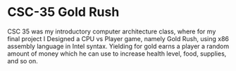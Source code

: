 # CSC-35 Gold Rush

CSC 35 was my introductory computer architecture class, where for my final project I Designed a CPU vs Player game, namely Gold Rush, using x86 assembly language in Intel syntax. Yielding for gold earns a player a random amount of money which he can use to increase health level, food, supplies, and so on.  
